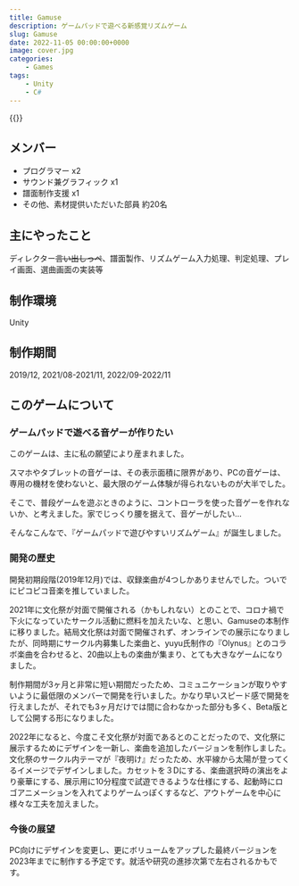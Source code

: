 ```yaml
---
title: Gamuse
description: ゲームパッドで遊べる新感覚リズムゲーム
slug: Gamuse
date: 2022-11-05 00:00:00+0000
image: cover.jpg
categories:
    - Games
tags:
    - Unity
    - C#
---
```



{{<youtube Pjy8ZWVAOfc>}}

## メンバー
- プログラマー x2
- サウンド兼グラフィック x1
- 譜面制作支援 x1
- その他、素材提供いただいた部員 約20名

## 主にやったこと
ディレクター~~言い出しっぺ~~、譜面製作、リズムゲーム入力処理、判定処理、プレイ画面、選曲画面の実装等

## 制作環境
Unity

## 制作期間
2019/12, 2021/08-2021/11, 2022/09-2022/11

## このゲームについて
### ゲームパッドで遊べる音ゲーが作りたい

このゲームは、主に私の願望により産まれました。

スマホやタブレットの音ゲーは、その表示面積に限界があり、PCの音ゲーは、専用の機材を使わないと、最大限のゲーム体験が得られないものが大半でした。

そこで、普段ゲームを遊ぶときのように、コントローラを使った音ゲーを作れないか、と考えました。家でじっくり腰を据えて、音ゲーがしたい…

そんなこんなで、『ゲームパッドで遊びやすいリズムゲーム』が誕生しました。

### 開発の歴史

開発初期段階(2019年12月)では、収録楽曲が4つしかありませんでした。ついでにピコピコ音楽を推していました。

2021年に文化祭が対面で開催される（かもしれない）とのことで、コロナ禍で下火になっていたサークル活動に燃料を加えたいな、と思い、Gamuseの本制作に移りました。結局文化祭は対面で開催されず、オンラインでの展示になりましたが、同時期にサークル内募集した楽曲と、yuyu氏制作の『Olynus』とのコラボ楽曲を合わせると、20曲以上もの楽曲が集まり、とても大きなゲームになりました。

制作期間が3ヶ月と非常に短い期間だったため、コミュニケーションが取りやすいように最低限のメンバーで開発を行いました。かなり早いスピード感で開発を行えましたが、それでも3ヶ月だけでは間に合わなかった部分も多く、Beta版として公開する形になりました。


2022年になると、今度こそ文化祭が対面であるとのことだったので、文化祭に展示するためにデザインを一新し、楽曲を追加したバージョンを制作しました。文化祭のサークル内テーマが『夜明け』だったため、水平線から太陽が登ってくるイメージでデザインしました。カセットを３Dにする、楽曲選択時の演出をより豪華にする、展示用に10分程度で試遊できるような仕様にする、起動時にロゴアニメーションを入れてよりゲームっぽくするなど、アウトゲームを中心に様々な工夫を加えました。

### 今後の展望
PC向けにデザインを変更し、更にボリュームをアップした最終バージョンを2023年までに制作する予定です。就活や研究の進捗次第で左右されるかもです。

